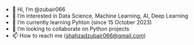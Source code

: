 - 👋 Hi, I’m @zubair066
- 👀 I’m interested in Data Science, Machine Learning, AI, Deep Learning
- 🌱 I’m currently learning Pyhton (since 15 October 2023)
- 💞️ I’m looking to collaborate on Python projects
- 📫 How to reach me (shahzadzubair066@gmail.com)

<!---
zubair066/zubair066 is a ✨ special ✨ repository because its `README.md` (this file) appears on your GitHub profile.
You can click the Preview link to take a look at your changes.
--->

